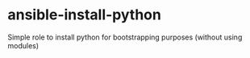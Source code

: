 # ansible-install-python
Simple role to install python for bootstrapping purposes (without using modules)
